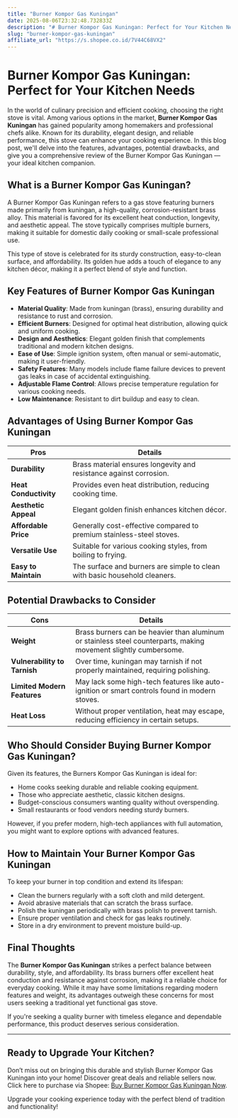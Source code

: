 ```yaml
---
title: "Burner Kompor Gas Kuningan"
date: 2025-08-06T23:32:48.732833Z
description: "# Burner Kompor Gas Kuningan: Perfect for Your Kitchen Needs..."
slug: "burner-kompor-gas-kuningan"
affiliate_url: "https://s.shopee.co.id/7V44C68VX2"
---
```

# Burner Kompor Gas Kuningan: Perfect for Your Kitchen Needs

In the world of culinary precision and efficient cooking, choosing the right stove is vital. Among various options in the market, **Burner Kompor Gas Kuningan** has gained popularity among homemakers and professional chefs alike. Known for its durability, elegant design, and reliable performance, this stove can enhance your cooking experience. In this blog post, we'll delve into the features, advantages, potential drawbacks, and give you a comprehensive review of the Burner Kompor Gas Kuningan — your ideal kitchen companion.

## What is a Burner Kompor Gas Kuningan?

A Burner Kompor Gas Kuningan refers to a gas stove featuring burners made primarily from kuningan, a high-quality, corrosion-resistant brass alloy. This material is favored for its excellent heat conduction, longevity, and aesthetic appeal. The stove typically comprises multiple burners, making it suitable for domestic daily cooking or small-scale professional use.

This type of stove is celebrated for its sturdy construction, easy-to-clean surface, and affordability. Its golden hue adds a touch of elegance to any kitchen décor, making it a perfect blend of style and function.

## Key Features of Burner Kompor Gas Kuningan

- **Material Quality**: Made from kuningan (brass), ensuring durability and resistance to rust and corrosion.
- **Efficient Burners**: Designed for optimal heat distribution, allowing quick and uniform cooking.
- **Design and Aesthetics**: Elegant golden finish that complements traditional and modern kitchen designs.
- **Ease of Use**: Simple ignition system, often manual or semi-automatic, making it user-friendly.
- **Safety Features**: Many models include flame failure devices to prevent gas leaks in case of accidental extinguishing.
- **Adjustable Flame Control**: Allows precise temperature regulation for various cooking needs.
- **Low Maintenance**: Resistant to dirt buildup and easy to clean.

## Advantages of Using Burner Kompor Gas Kuningan

| **Pros** | **Details** |
|------------|--------------|
| **Durability** | Brass material ensures longevity and resistance against corrosion. |
| **Heat Conductivity** | Provides even heat distribution, reducing cooking time. |
| **Aesthetic Appeal** | Elegant golden finish enhances kitchen décor. |
| **Affordable Price** | Generally cost-effective compared to premium stainless-steel stoves. |
| **Versatile Use** | Suitable for various cooking styles, from boiling to frying. |
| **Easy to Maintain** | The surface and burners are simple to clean with basic household cleaners. |

## Potential Drawbacks to Consider

| **Cons** | **Details** |
|--------------|--------------|
| **Weight** | Brass burners can be heavier than aluminum or stainless steel counterparts, making movement slightly cumbersome. |
| **Vulnerability to Tarnish** | Over time, kuningan may tarnish if not properly maintained, requiring polishing. |
| **Limited Modern Features** | May lack some high-tech features like auto-ignition or smart controls found in modern stoves. |
| **Heat Loss** | Without proper ventilation, heat may escape, reducing efficiency in certain setups. |

## Who Should Consider Buying Burner Kompor Gas Kuningan?

Given its features, the Burners Kompor Gas Kuningan is ideal for:
- Home cooks seeking durable and reliable cooking equipment.
- Those who appreciate aesthetic, classic kitchen designs.
- Budget-conscious consumers wanting quality without overspending.
- Small restaurants or food vendors needing sturdy burners.

However, if you prefer modern, high-tech appliances with full automation, you might want to explore options with advanced features.

## How to Maintain Your Burner Kompor Gas Kuningan

To keep your burner in top condition and extend its lifespan:
- Clean the burners regularly with a soft cloth and mild detergent.
- Avoid abrasive materials that can scratch the brass surface.
- Polish the kuningan periodically with brass polish to prevent tarnish.
- Ensure proper ventilation and check for gas leaks routinely.
- Store in a dry environment to prevent moisture build-up.

## Final Thoughts

The **Burner Kompor Gas Kuningan** strikes a perfect balance between durability, style, and affordability. Its brass burners offer excellent heat conduction and resistance against corrosion, making it a reliable choice for everyday cooking. While it may have some limitations regarding modern features and weight, its advantages outweigh these concerns for most users seeking a traditional yet functional gas stove.

If you're seeking a quality burner with timeless elegance and dependable performance, this product deserves serious consideration.

---

## Ready to Upgrade Your Kitchen?

Don’t miss out on bringing this durable and stylish Burner Kompor Gas Kuningan into your home! Discover great deals and reliable sellers now. Click here to purchase via Shopee: [Buy Burner Kompor Gas Kuningan Now](https://s.shopee.co.id/7V44C68VX2).

Upgrade your cooking experience today with the perfect blend of tradition and functionality!